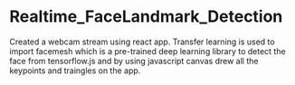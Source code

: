 # Realtime_FaceLandmark_Detection
Created a webcam stream using react app. Transfer learning is used to import facemesh which is a pre-trained deep learning library to detect the face from tensorflow.js and by using javascript canvas drew all the keypoints and traingles on the app.

